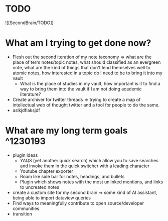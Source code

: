 # TODO
![[SecondBrain/TODO]]

# What am I trying to get done now?
- Flesh out the second iteration of my note taxonomy => what are the place of term notes/topic notes, what should classified as an evergreen note, what are the kind of things that don't lend themselves well to atomic notes, how interested in a topic do I need to be to bring it into my vault
	- What is the place of studies in my vault, how important is it to find a way to bring them into the vault if I am not doing academic literature?
- Create archiver for twitter threads => trying to create a map of intellectual web of thought twitter and a tool for people to do the same. 
- aslkjdflaksjdf 
# What are my long term goals ^1230193
- plugin ideas
	- YAQS (yet another quick search) which allow you to save searches and invoke them in the quick switcher with a leading character
	- Youtube chapter exporter 
	- Roam like side bar for notes, headings, and bullets
	- Plugin which shows notes with the most unlinked mentions, and links to uncreated notes
- create a custom site for my second brain =>  some kind of AI assistant, being able to import dataview queries
- Find ways to meaningfully contribute to open source/developer communities
- transition